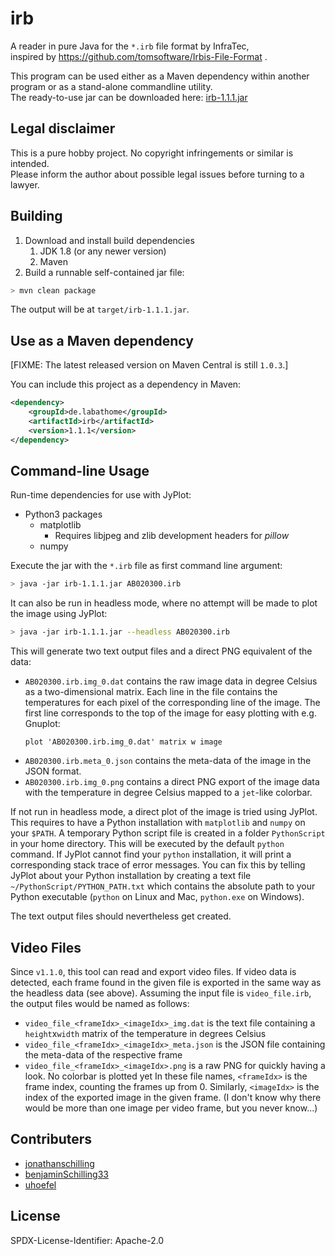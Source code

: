 # irb

A reader in pure Java for the `*.irb` file format by InfraTec,  
inspired by https://github.com/tomsoftware/Irbis-File-Format .

This program can be used either as a Maven dependency within another program
or as a stand-alone commandline utility.  
The ready-to-use jar can be downloaded here:
[irb-1.1.1.jar](https://github.com/jonathanschilling/irb/releases/download/v1.1.1/irb-1.1.1.jar)

## Legal disclaimer

This is a pure hobby project. No copyright infringements or similar is intended.  
Please inform the author about possible legal issues before turning to a lawyer.


## Building

1. Download and install build dependencies
   1. JDK 1.8 (or any newer version)
   2. Maven
2. Build a runnable self-contained jar file:

```bash
> mvn clean package
```

The output will be at `target/irb-1.1.1.jar`.

## Use as a Maven dependency

[FIXME: The latest released version on Maven Central is still `1.0.3`.]

You can include this project as a dependency in Maven:

```xml
<dependency>
    <groupId>de.labathome</groupId>
    <artifactId>irb</artifactId>
    <version>1.1.1</version>
</dependency>
```

## Command-line Usage

Run-time dependencies for use with JyPlot:
- Python3 packages
  - matplotlib
    - Requires libjpeg and zlib development headers for *pillow*
  - numpy

Execute the jar with the `*.irb` file as first command line argument:
 
```bash
> java -jar irb-1.1.1.jar AB020300.irb
```

It can also be run in headless mode, where no attempt will be made to plot the image using JyPlot:

```bash
> java -jar irb-1.1.1.jar --headless AB020300.irb
```

This will generate two text output files and a direct PNG equivalent of the data:
 * `AB020300.irb.img_0.dat` contains the raw image data in degree Celsius as a two-dimensional matrix.
   Each line in the file contains the temperatures for each pixel of the corresponding line of the image.
   The first line corresponds to the top of the image for easy plotting with e.g. Gnuplot:
   ```
   plot 'AB020300.irb.img_0.dat' matrix w image
   ```
 * `AB020300.irb.meta_0.json` contains the meta-data of the image in the JSON format.
 * `AB020300.irb.img_0.png` contains a direct PNG export of the image data
   with the temperature in degree Celsius mapped to a `jet`-like colorbar.

If not run in headless mode, a direct plot of the image is tried using JyPlot.
This requires to have a Python installation with `matplotlib` and `numpy` on your `$PATH`.
A temporary Python script file is created in a folder `PythonScript` in your home directory.
This will be executed by the default `python` command.
If JyPlot cannot find your `python` installation, it will print a corresponding stack trace of error messages.
You can fix this by telling JyPlot about your Python installation by creating a text file
`~/PythonScript/PYTHON_PATH.txt` which contains the absolute path to your Python executable
(`python` on Linux and Mac, `python.exe` on Windows).

The text output files should nevertheless get created.

## Video Files

Since `v1.1.0`, this tool can read and export video files.
If video data is detected, each frame found in the given file is exported
in the same way as the headless data (see above).
Assuming the input file is `video_file.irb`, the output files would be named as follows:
 * `video_file_<frameIdx>_<imageIdx>_img.dat` is the text file containing a `height`x`width` matrix of the temperature in degrees Celsius
 * `video_file_<frameIdx>_<imageIdx>_meta.json` is the JSON file containing the meta-data of the respective frame
 * `video_file_<frameIdx>_<imageIdx>.png` is a raw PNG for quickly having a look. No colorbar is plotted yet
In these file names, `<frameIdx>` is the frame index, counting the frames up from 0.
Similarly, `<imageIdx>` is the index of the exported image in the given frame.
(I don't know why there would be more than one image per video frame, but you never know...)

## Contributers

 * [jonathanschilling](https://github.com/jonathanschilling)
 * [benjaminSchilling33](https://github.com/benjaminschilling33)
 * [uhoefel](https://github.com/uhoefel)

## License

SPDX-License-Identifier: Apache-2.0
